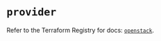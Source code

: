 # `provider`

Refer to the Terraform Registry for docs: [`openstack`](https://registry.terraform.io/providers/terraform-provider-openstack/openstack/3.0.0/docs).

